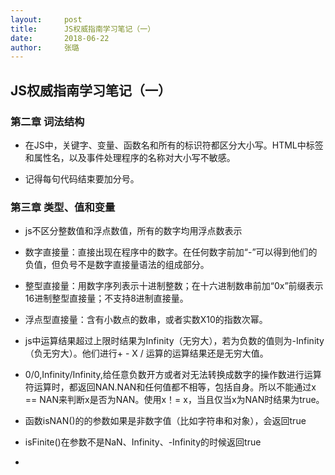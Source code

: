```yaml
---
layout:		post
title:		JS权威指南学习笔记（一）
date:		2018-06-22
author:		张璐
---
```


## JS权威指南学习笔记（一）

### 第二章 词法结构

- 在JS中，关键字、变量、函数名和所有的标识符都区分大小写。HTML中标签和属性名，以及事件处理程序的名称对大小写不敏感。

- 记得每句代码结束要加分号。

### 第三章 类型、值和变量

- js不区分整数值和浮点数值，所有的数字均用浮点数表示

- 数字直接量：直接出现在程序中的数字。在任何数字前加“-”可以得到他们的负值，但负号不是数字直接量语法的组成部分。

- 整型直接量：用数字序列表示十进制整数；在十六进制数串前加“0x”前缀表示16进制整型直接量；不支持8进制直接量。

- 浮点型直接量：含有小数点的数串，或者实数X10的指数次幂。

- js中运算结果超过上限时结果为Infinity（无穷大），若为负数的值则为-Infinity（负无穷大）。他们进行+ - X / 运算的运算结果还是无穷大值。

- 0/0,Infinity/Infinity,给任意负数开方或者对无法转换成数字的操作数进行运算符运算时，都返回NAN.NAN和任何值都不相等，包括自身。所以不能通过x == NAN来判断x是否为NAN。使用x！= x，当且仅当x为NAN时结果为true。

- 函数isNAN()的的参数如果是非数字值（比如字符串和对象），会返回true

- isFinite()在参数不是NaN、Infinity、-Infinity的时候返回true

-


